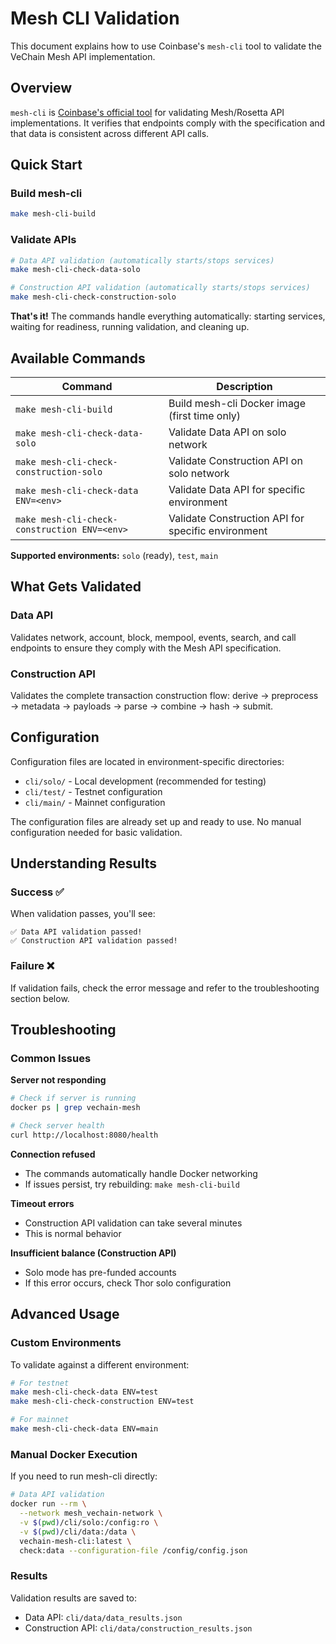 # Mesh CLI Validation

This document explains how to use Coinbase's `mesh-cli` tool to validate the VeChain Mesh API implementation.

## Overview

`mesh-cli` is [Coinbase's official tool](https://docs.cdp.coinbase.com/mesh/testing/the-mesh-cli-tool) for validating Mesh/Rosetta API implementations. It verifies that endpoints comply with the specification and that data is consistent across different API calls.

## Quick Start

### Build mesh-cli

```bash
make mesh-cli-build
```

### Validate APIs

```bash
# Data API validation (automatically starts/stops services)
make mesh-cli-check-data-solo

# Construction API validation (automatically starts/stops services)
make mesh-cli-check-construction-solo
```

**That's it!** The commands handle everything automatically: starting services, waiting for readiness, running validation, and cleaning up.

## Available Commands

| Command | Description |
|---------|-------------|
| `make mesh-cli-build` | Build mesh-cli Docker image (first time only) |
| `make mesh-cli-check-data-solo` | Validate Data API on solo network |
| `make mesh-cli-check-construction-solo` | Validate Construction API on solo network |
| `make mesh-cli-check-data ENV=<env>` | Validate Data API for specific environment |
| `make mesh-cli-check-construction ENV=<env>` | Validate Construction API for specific environment |

**Supported environments:** `solo` (ready), `test`, `main`

## What Gets Validated

### Data API
Validates network, account, block, mempool, events, search, and call endpoints to ensure they comply with the Mesh API specification.

### Construction API  
Validates the complete transaction construction flow: derive → preprocess → metadata → payloads → parse → combine → hash → submit.

## Configuration

Configuration files are located in environment-specific directories:
- `cli/solo/` - Local development (recommended for testing)
- `cli/test/` - Testnet configuration
- `cli/main/` - Mainnet configuration

The configuration files are already set up and ready to use. No manual configuration needed for basic validation.

## Understanding Results

### Success ✅
When validation passes, you'll see:
```
✅ Data API validation passed!
✅ Construction API validation passed!
```

### Failure ❌
If validation fails, check the error message and refer to the troubleshooting section below.

## Troubleshooting

### Common Issues

**Server not responding**
```bash
# Check if server is running
docker ps | grep vechain-mesh

# Check server health  
curl http://localhost:8080/health
```

**Connection refused**
- The commands automatically handle Docker networking
- If issues persist, try rebuilding: `make mesh-cli-build`

**Timeout errors**
- Construction API validation can take several minutes
- This is normal behavior

**Insufficient balance (Construction API)**
- Solo mode has pre-funded accounts
- If this error occurs, check Thor solo configuration

## Advanced Usage

### Custom Environments

To validate against a different environment:

```bash
# For testnet
make mesh-cli-check-data ENV=test
make mesh-cli-check-construction ENV=test

# For mainnet  
make mesh-cli-check-data ENV=main
```

### Manual Docker Execution

If you need to run mesh-cli directly:

```bash
# Data API validation
docker run --rm \
  --network mesh_vechain-network \
  -v $(pwd)/cli/solo:/config:ro \
  -v $(pwd)/cli/data:/data \
  vechain-mesh-cli:latest \
  check:data --configuration-file /config/config.json
```

### Results

Validation results are saved to:
- Data API: `cli/data/data_results.json`
- Construction API: `cli/data/construction_results.json`
